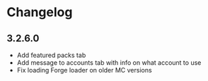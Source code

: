 # Changelog

## 3.2.6.0

- Add featured packs tab
- Add message to accounts tab with info on what account to use
- Fix loading Forge loader on older MC versions
